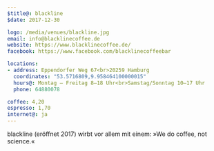 ```yaml
---
$title@: blackline
$date: 2017-12-30

logo: /media/venues/blackline.jpg
email: info@blacklinecoffee.de
website: https://www.blacklinecoffee.de/
facebook: https://www.facebook.com/blacklinecoffeebar

locations:
- address: Eppendorfer Weg 67<br>20259 Hamburg
  coordinates: "53.5716809,9.958464100000015"
  hours@: Montag – Freitag 8–18 Uhr<br>Samstag/Sonntag 10–17 Uhr 
  phone: 64880078

coffee: 4,20
espresso: 1,70
internet@: ja
---
```


blackline (eröffnet 2017) wirbt vor allem mit einem: »We do coffee, not science.«